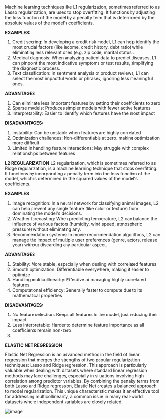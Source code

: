
Machine learning techniques like L1 regularization, sometimes referred to as Lasso regularization, are used to stop overfitting. It functions by adjusting the loss function of the model by a penalty term that is determined by the absolute values of the model's coefficients.

**EXAMPLES:**

1.	Credit scoring: In developing a credit risk model, L1 can help identify the most crucial factors (like income, credit history, debt ratio) while eliminating less relevant ones (e.g. zip code, marital status).
2.	Medical diagnosis: When analyzing patient data to predict diseases, L1 can pinpoint the most indicative symptoms or test results, simplifying the diagnostic process.
3.	Text classification: In sentiment analysis of product reviews, L1 can select the most impactful words or phrases, ignoring less meaningful ones.

**ADVANTAGES**
1.	Can eliminate less important features by setting their coefficients to zero
2.	Sparse models: Produces simpler models with fewer active features
3.	Interpretability: Easier to identify which features have the most impact

**DISADVANTAGES:**
1.	Instability: Can be unstable when features are highly correlated
2.	Optimization challenges: Non-differentiable at zero, making optimization more difficult
3.	Limited in handling feature interactions: May struggle with complex relationships between features

**L2 REGULARIZATION**
L2 regularization, which is sometimes referred to as Ridge regularization, is a machine learning technique that stops overfitting. It functions by incorporating a penalty term into the loss function of the model, which is determined by the squared values of the model's coefficients.

**EXAMPLES**
1.	Image recognition: In a neural network for classifying animal images, L2 can help prevent any single feature (like color or texture) from dominating the model's decisions.
2.	Weather forecasting: When predicting temperature, L2 can balance the influence of various factors (humidity, wind speed, atmospheric pressure) without eliminating any.
3.	Recommendation systems: In movie recommendation algorithms, L2 can manage the impact of multiple user preferences (genre, actors, release year) without discarding any particular aspect.

**ADVANTAGES**
1.	Stability: More stable, especially when dealing with correlated features
2.	Smooth optimization: Differentiable everywhere, making it easier to optimize
3.	Handling multicollinearity: Effective at managing highly correlated features
4.	Computational efficiency: Generally faster to compute due to its mathematical properties

**DISADVANTAGES:**
1.	No feature selection: Keeps all features in the model, just reducing their impact
2.	Less interpretable: Harder to determine feature importance as all coefficients remain non-zero
3.	
**ELASTIC NET REGRESSION**

Elastic Net Regression is an advanced method in the field of linear regression that merges the strengths of two popular regularization techniques: Lasso and Ridge regression. This approach is particularly valuable when dealing with datasets where standard linear regression methods may face challenges, especially in situations involving high correlation among predictor variables. By combining the penalty terms from both Lasso and Ridge regression, Elastic Net creates a balanced approach to model regularization. This unique characteristic makes it an effective tool for addressing multicollinearity, a common issue in many real-world datasets where independent variables are closely related.

![image](https://github.com/user-attachments/assets/c525f182-a273-42c6-a1e5-5897d4c879e8)


